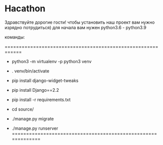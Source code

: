 # Hacathon
Здравствуйте дорогие гости!
чтобы установить наш проект вам нужно изрядно потрудиться)
для начала вам нужен python3.6 - python3.9

команды:

============================================================
- python3 -m virtualenv -p python3 venv
- . venv/bin/activate

- pip install django-widget-tweaks
- pip install Django==2.2
- pip install -r requirements.txt
- cd source/
- ./manage.py migrate
- ./manage.py runserver
=============================================================